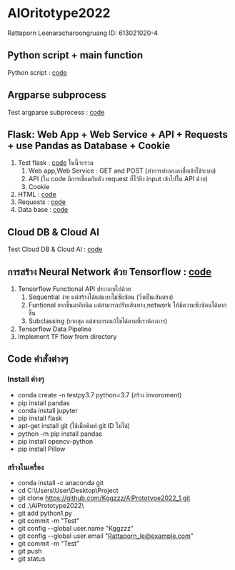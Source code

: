 # AIOritotype2022

Rattaporn Leenaracharoongruang  ID: 613021020-4

## Python script + main function
  Python script : [code](https://github.com/Kggzzz/AIPrototype2022_1/blob/main/python101.py)

## Argparse subprocess
  Test argparse subprocess : [code](https://github.com/Kggzzz/AIPrototype2022_1/blob/main/testsubprocess.py)
  
## Flask: Web App + Web Service + API + Requests + use Pandas as Database + Cookie 
  1. Test flask : [code](https://github.com/Kggzzz/AIPrototype2022_1/blob/main/testflask.py)
  ในนี้จะรวม
      1. Web app,Web Service : GET and POST (ทำการทำลองลงชื่อเข้าใช้ระบบ)
      2. API (ใน code มีการเชื่อมกับตัว request ที่ไว้ยิง input เข้าไปใน API ด้วย)
      3. Cookie 
  2. HTML : [code](https://github.com/Kggzzz/AIPrototype2022_1/blob/main/templates/home.html)
  3. Requests : [code](https://github.com/Kggzzz/AIPrototype2022_1/blob/main/postrequests.py)
  4. Data base : [code](https://github.com/Kggzzz/AIPrototype2022_1/blob/main/db.csv)
  
## Cloud DB & Cloud AI
  Test Cloud DB & Cloud AI : [code](https://github.com/Kggzzz/AIPrototype2022_1/blob/main/Cloud_DB_and_AI.ipynb)

## การสร้าง Neural Network ด้วย Tensorflow : [code](https://github.com/Kggzzz/AIPrototype2022_1/blob/main/Tensorflow(network).ipynb)
  1. Tensorflow Functional API
        ประกอบไปด้วย 
        1) Sequential ง่าย แต่สร้างได้แต่แบบไม่ซับซ้อน (วิ่งเป็นเส้นตรง)
        2) Funtional  ยากขึ้นมาอีกนิด แต่สามารถปรับเส้นทาง,network ให้มีความซับซ้อนได้มากขึ้น
        3) Subclassing (ยากสุด แต่สามารถแก้ไขได้ตามที่เราต้องการ)
  2. Tensorflow Data Pipeline
  3. Implement TF flow from directory

## Code คำสั่งต่างๆ
  ### Install ต่างๆ
  - conda create -n testpy3.7 python=3.7 (สร้าง invoroment)
  - pip install pandas 
  - conda install jupyter
  - pip install flask
  - apt-get install git (ใช้เมื่อพิมพ์ git ID ไม่ได้)
  - python -m pip install pandas
  - pip install opencv-python
  - pip install Pillow
  ### สร้างในเครื่อง
  - conda install -c  anaconda git
  - cd C:\Users\User\Desktop\Project
  - git clone https://github.com/Kggzzz/AIPrototype2022_1.git
  - cd .\AIPrototype2022\
  - git add python1.py
  - git commit -m "Test"
  - git config --global user.name "Kggzzz"
  - git config --global user.email "Rattaporn_le@example.com"
  - git commit -m "Test"
  - git push
  - git status
  

 
  
